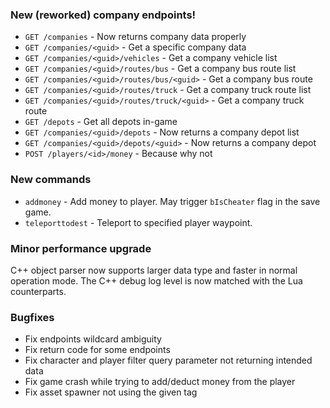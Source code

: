 ### New (reworked) company endpoints!

* `GET /companies` - Now returns company data properly
* `GET /companies/<guid>` - Get a specific company data
* `GET /companies/<guid>/vehicles` - Get a company vehicle list
* `GET /companies/<guid>/routes/bus` - Get a company bus route list
* `GET /companies/<guid>/routes/bus/<guid>` - Get a company bus route
* `GET /companies/<guid>/routes/truck` - Get a company truck route list
* `GET /companies/<guid>/routes/truck/<guid>` - Get a company truck route
* `GET /depots` - Get all depots in-game
* `GET /companies/<guid>/depots` - Now returns a company depot list
* `GET /companies/<guid>/depots/<guid>` - Now returns a company depot
* `POST /players/<id>/money` - Because why not

### New commands

* `addmoney` - Add money to player. May trigger `bIsCheater` flag in the save game.
* `teleporttodest` - Teleport to specified player waypoint.

### Minor performance upgrade

C++ object parser now supports larger data type and faster in normal operation mode. The C++ debug log level is now matched with the Lua counterparts.

### Bugfixes

* Fix endpoints wildcard ambiguity
* Fix return code for some endpoints
* Fix character and player filter query parameter not returning intended data
* Fix game crash while trying to add/deduct money from the player
* Fix asset spawner not using the given tag

